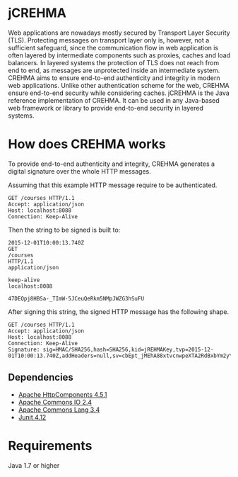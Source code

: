 # jCREHMA
Web applications are nowadays mostly secured by Transport Layer Security (TLS). Protecting messages on transport layer only is, however, not a sufficient safeguard, since the communication flow in web application is often layered by intermediate components such as proxies, caches and load balancers. In layered systems the protection of TLS does not reach from end to end, as messages are unprotected inside an intermediate system. CREHMA aims to ensure end-to-end authenticity and integrity in modern web applications. Unlike other authentication scheme for the web, CREHMA ensure end-to-end security while considering caches. 
jCREHMA is the Java reference implementation of CREHMA. It can be used in any Java-based web framework or library to provide end-to-end security in layered systems. 

# How does CREHMA works
To provide end-to-end authenticity and integrity, CREHMA generates a digital signature over the whole HTTP messages. 

Assuming that this example HTTP message require to be authenticated.
```
GET /courses HTTP/1.1
Accept: application/json
Host: localhost:8088
Connection: Keep-Alive
```
Then the string to be signed is built to:
```
2015-12-01T10:00:13.740Z
GET
/courses
HTTP/1.1
application/json

keep-alive
localhost:8088

47DEQpj8HBSa-_TImW-5JCeuQeRkm5NMpJWZG3hSuFU
```
After signing this string, the signed HTTP message has the following shape.
```
GET /courses HTTP/1.1
Accept: application/json
Host: localhost:8088
Connection: Keep-Alive
Signature: sig=HMAC/SHA256,hash=SHA256,kid=jREHMAKey,tvp=2015-12-01T10:00:13.740Z,addHeaders=null,sv=cbEpt_jMEhA88xtvcnwpeXTA2RdBxbYm2yYiWCXY238
```
## Dependencies
* [Apache HttpComponents 4.5.1](https://hc.apache.org/downloads.cgi)
* [Apache Commons IO 2.4](https://commons.apache.org/proper/commons-io/download_io.cgi)
* [Apache Commons Lang 3.4](https://commons.apache.org/proper/commons-lang/download_lang.cgi)
* [Junit 4.12](https://github.com/junit-team/junit/wiki/Download-and-Install)

# Requirements
Java 1.7 or higher
